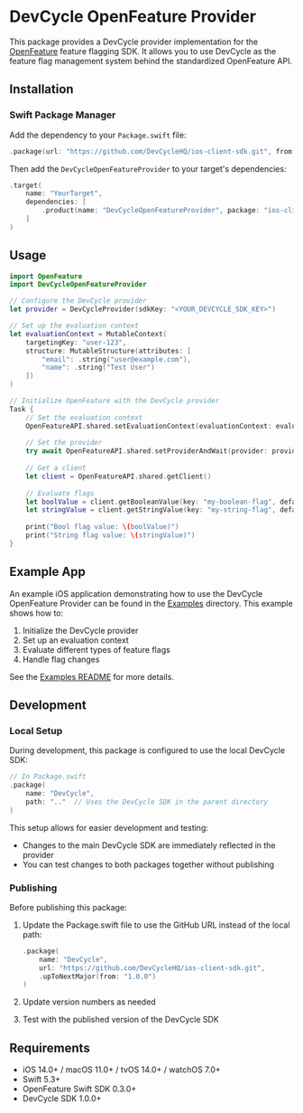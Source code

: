 # DevCycle OpenFeature Provider

This package provides a DevCycle provider implementation for the [OpenFeature](https://openfeature.dev) feature flagging SDK. It allows you to use DevCycle as the feature flag management system behind the standardized OpenFeature API.

## Installation

### Swift Package Manager

Add the dependency to your `Package.swift` file:

```swift
.package(url: "https://github.com/DevCycleHQ/ios-client-sdk.git", from: "1.0.0")
```

Then add the `DevCycleOpenFeatureProvider` to your target's dependencies:

```swift
.target(
    name: "YourTarget",
    dependencies: [
        .product(name: "DevCycleOpenFeatureProvider", package: "ios-client-sdk")
    ]
)
```

## Usage

```swift
import OpenFeature
import DevCycleOpenFeatureProvider

// Configure the DevCycle provider
let provider = DevCycleProvider(sdkKey: "<YOUR_DEVCYCLE_SDK_KEY>")

// Set up the evaluation context
let evaluationContext = MutableContext(
    targetingKey: "user-123",
    structure: MutableStructure(attributes: [
        "email": .string("user@example.com"),
        "name": .string("Test User")
    ])
)

// Initialize OpenFeature with the DevCycle provider
Task {
    // Set the evaluation context
    OpenFeatureAPI.shared.setEvaluationContext(evaluationContext: evaluationContext)
    
    // Set the provider
    try await OpenFeatureAPI.shared.setProviderAndWait(provider: provider)
    
    // Get a client
    let client = OpenFeatureAPI.shared.getClient()
    
    // Evaluate flags
    let boolValue = client.getBooleanValue(key: "my-boolean-flag", defaultValue: false)
    let stringValue = client.getStringValue(key: "my-string-flag", defaultValue: "default")
    
    print("Bool flag value: \(boolValue)")
    print("String flag value: \(stringValue)")
}
```

## Example App

An example iOS application demonstrating how to use the DevCycle OpenFeature Provider can be found in the [Examples](./Examples) directory. This example shows how to:

1. Initialize the DevCycle provider
2. Set up an evaluation context
3. Evaluate different types of feature flags
4. Handle flag changes

See the [Examples README](./Examples/README.md) for more details.

## Development

### Local Setup

During development, this package is configured to use the local DevCycle SDK:

```swift
// In Package.swift
.package(
    name: "DevCycle",
    path: ".."  // Uses the DevCycle SDK in the parent directory
)
```

This setup allows for easier development and testing:
- Changes to the main DevCycle SDK are immediately reflected in the provider
- You can test changes to both packages together without publishing

### Publishing

Before publishing this package:

1. Update the Package.swift file to use the GitHub URL instead of the local path:
   ```swift
   .package(
       name: "DevCycle",
       url: "https://github.com/DevCycleHQ/ios-client-sdk.git",
       .upToNextMajor(from: "1.0.0")
   )
   ```

2. Update version numbers as needed
3. Test with the published version of the DevCycle SDK

## Requirements

- iOS 14.0+ / macOS 11.0+ / tvOS 14.0+ / watchOS 7.0+
- Swift 5.3+
- OpenFeature Swift SDK 0.3.0+
- DevCycle SDK 1.0.0+ 
